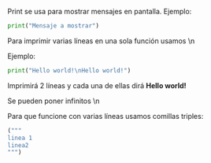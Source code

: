 

Print se usa para mostrar mensajes en pantalla. Ejemplo:

```python
print("Mensaje a mostrar")
```

Para imprimir varias líneas en una sola función usamos \n 

Ejemplo:

```python
print("Hello world!\nHello world!")
```

Imprimirá 2 líneas y cada una de ellas dirá **Hello world!**

Se pueden poner infinitos \n

Para que funcione con varias líneas usamos comillas triples:

```python
("""
linea 1
linea2
""")
```




